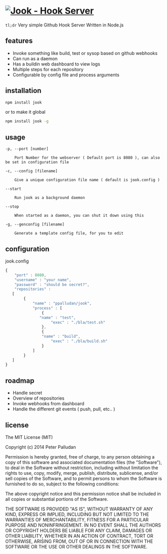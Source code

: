 # [![Jook - Hook Server](https://raw.github.com/ppalludan/jook/blob/develop/lib/logo.png)](http://www.github.com/ppalludan/jook)

`tl;dr` 
Very simple Github Hook Server Written in Node.js

## features

- Invoke something like build, test or sysop based on github webhooks
- Can run as a daemon
- Has a buildin web dashboard to view logs
- Multiple steps for each repository
- Configurable by config file and process arguments

## installation

```bash
npm install jook
```

or to make it global

```bash
npm install jook -g
```

## usage

	-p, --port [number]  

	    Port Number for the webserver ( Default port is 8080 ), can also be set in configuration file

	-c, --config [filename]

		Give a unique configuration file name ( default is jook.config )

	--start 

		Run jook as a background daemon

	--stop

		When started as a daemon, you can shut it down using this 

	-g, --genconfig [filename]
	
		Generate a template config file, for you to edit


## configuration

jook.config
```js
{
	"port" : 8080,
	"username" : "your name",
	"password" : "should be secret?",
	"repositories" : 
   [
		{
			"name" : "ppalludan/jook",
			"process" : [
				{
               "name" : "test",
					"exec" : "./bla/test.sh"
				}, 
				{
              	"name" : "build",
					"exec" : "./bla/build.sh"
				}
			]
		}
   ]
}
```

## roadmap

- Handle secret
- Overview of repositories
- Invoke webhooks from dashboard
- Handle the different git events ( push, pull, etc.. )

## license

The MIT License (MIT)

Copyright (c) 2014 Peter Palludan

Permission is hereby granted, free of charge, to any person obtaining a copy
of this software and associated documentation files (the "Software"), to deal
in the Software without restriction, including without limitation the rights
to use, copy, modify, merge, publish, distribute, sublicense, and/or sell
copies of the Software, and to permit persons to whom the Software is
furnished to do so, subject to the following conditions:

The above copyright notice and this permission notice shall be included in all
copies or substantial portions of the Software.

THE SOFTWARE IS PROVIDED "AS IS", WITHOUT WARRANTY OF ANY KIND, EXPRESS OR
IMPLIED, INCLUDING BUT NOT LIMITED TO THE WARRANTIES OF MERCHANTABILITY,
FITNESS FOR A PARTICULAR PURPOSE AND NONINFRINGEMENT. IN NO EVENT SHALL THE
AUTHORS OR COPYRIGHT HOLDERS BE LIABLE FOR ANY CLAIM, DAMAGES OR OTHER
LIABILITY, WHETHER IN AN ACTION OF CONTRACT, TORT OR OTHERWISE, ARISING FROM,
OUT OF OR IN CONNECTION WITH THE SOFTWARE OR THE USE OR OTHER DEALINGS IN THE
SOFTWARE.
